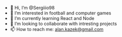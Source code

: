 - 👋 Hi, I’m @Sergiiio98
- 👀 I’m interested in football and computer games
- 🌱 I’m currently learning React and Node
- 💞️ I’m looking to collaborate with intresting projects
- 📫 How to reach me: alan.kazek@gmail.com

<!---
Sergiiio98/Sergiiio98 is a ✨ special ✨ repository because its `README.md` (this file) appears on your GitHub profile.
You can click the Preview link to take a look at your changes.
--->
